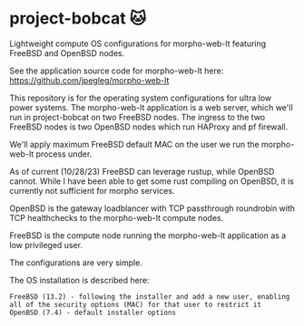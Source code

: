 # project-bobcat 🐱

Lightweight compute OS configurations for morpho-web-lt featuring FreeBSD and OpenBSD nodes.

See the application source code for morpho-web-lt here: https://github.com/jpegleg/morpho-web-lt

This repository is for the operating system configurations for ultra low power systems. 
The morpho-web-lt application is a web server, which we'll run in project-bobcat on two
FreeBSD nodes. The ingress to the two FreeBSD nodes is two OpenBSD nodes which run HAProxy and pf firewall.


We'll apply maximum FreeBSD default MAC on the user we run the morpho-web-lt process under.

As of current (10/28/23) FreeBSD can leverage rustup, while OpenBSD cannot. While I have
been able to get some rust compiling on OpenBSD, it is currently not sufficient for morpho services.

OpenBSD is the gateway loadblancer with TCP passthrough roundrobin with TCP healthchecks to the morpho-web-lt compute nodes.

FreeBSD is the compute node running the morpho-web-lt application as a low privileged user.

The configurations are very simple.

The OS installation is described here:
```
FreeBSD (13.2) - following the installer and add a new user, enabling all of the security options (MAC) for that user to restrict it
OpenBSD (7.4) - default installer options
```




